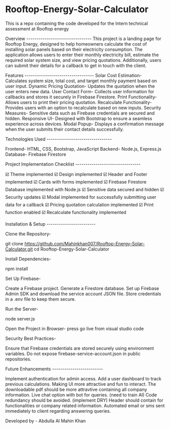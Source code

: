 # Rooftop-Energy-Solar-Calculator

This is a repo containing the code developed for the Intern technical assessment at Rooftop energy

Overview --------------------------------
This project is a landing page for Rooftop Energy, designed to help homeowners calculate the cost of installing solar panels based on their electricity consumption. The application allows users to enter their monthly electricity bill, estimate the required solar system size, and view pricing quotations. Additionally, users can submit their details for a callback to get in touch with the client.

Features ----------------------------------
Solar Cost Estimation- Calculates system size, total cost, and target monthly payment based on user input.
Dynamic Pricing Quotation- Updates the quotation when the user enters new data.
User Contact Form- Collects user information for callbacks and stores it securely in Firebase Firestore.
Print Functionality- Allows users to print their pricing quotation.
Recalculate Functionality- Provides users with an option to recalculate based on new inputs.
Security Measures- Sensitive data such as Firebase credentials are secured and hidden.
Responsive UI- Designed with Bootstrap to ensure a seamless experience across devices.
Modal Popup- Displays a confirmation message when the user submits their contact details successfully.

Technologies Used --------------------------------

Frontend- HTML, CSS, Bootstrap, JavaScript
Backend- Node.js, Express.js
Database- Firebase Firestore

Project Implementation Checklist --------------------------------

☑️ Theme implemented
☑️ Design implemented
☑️ Header and Footer implemented
☑️ Cards with forms implemented
☑️ Firebase Firestore Database implemented with Node.js
☑️ Sensitive data secured and hidden
☑️ Security updates
☑️ Modal implemented for successfully submitting user data for a callback
☑️ Pricing quotation calculation implemented
☑️ Print function enabled
☑️ Recalculate functionality implemented

Installation & Setup ------------------------

Clone the Repository-

git clone https://github.com/Mahinkhan007/Rooftop-Energy-Solar-Calculator.git
cd Rooftop-Energy-Solar-Calculator

Install Dependencies-

npm install

Set Up Firebase-

Create a Firebase project.
Generate a Firestore database.
Set up Firebase Admin SDK and download the service account JSON file.
Store credentials in a .env file to keep them secure.

Run the Server-

node server.js

Open the Project in Browser-
press go live from visual studio code

Security Best Practices-

Ensure that Firebase credentials are stored securely using environment variables.
Do not expose firebase-service-account.json in public repositories.

Future Enhancements -------------------------

Implement authentication for admin access.
Add a user dashboard to track previous calculations.
Making UI more attractive and fun to interact.
The downloadable pdf should be more attravtive containing all company information.
Live chat option with bot for queries. (need to train AI)
Code redundancy should be avoided. (implement DRY)
Header should contain for functionalities or company related information.
Automated email or sms sent immediately to client regarding answering queries.

Developed by - Abdulla Al Mahin Khan
